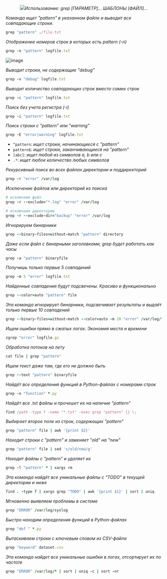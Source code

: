 <p align="center">
<img src="https://github.com/ikozhuhar/grep/blob/main/img/grep.jpeg
 </p>
![image](https://github.com/user-attachments/assets/5a9085de-ab73-44db-bd6a-75a34b54fe5b)

<br/>
 
#### _Использование: grep [ПАРАМЕТР]… ШАБЛОНЫ [ФАЙЛ]…_

<br/>

_Команда ищет "pattern" в указанном файле и выводит все совпадающие строки._

```ruby
grep "pattern" ./file.txt
```

_Отображение номеров строк в которых есть pattern (-n)_

```ruby
grep -n "pattern" logfile.txt
```
![image](https://github.com/user-attachments/assets/aa1ec7c9-ec0a-492f-8c04-9649e1caddf3)

_Выводит строки, не содержащие "debug"_

```ruby
grep -v "debug" logfile.txt
```

_Выводит количество совпадающих строк вместо самих строк_

```ruby
grep -c "pattern" logfile.txt
```

_Поиск без учета регистра (-i)_

```ruby
grep -i "pattern" logfile.txt
```

_Поиск строки с "pattern" или "warning"_

```ruby
grep -E "error|warning" logfile.txt
```

- `^pattern`: _ищет строки, начинающиеся с "pattern"_
- `pattern$`: _ищет строки, заканчивающиеся на "pattern"_
- `[abc]`: _ищет любой из символов a, b или c_
- `.*`: _ищет любое количество любых символов_

_Рекурсивный поиск во всех файлах директории и поддиректорий_

```ruby
grep -r "error" /var/log
```

_Исключение файлов или директорий из поиска_

```ruby
# исключаем файл
grep -r --exclude="*.log" "error" /var/log

# исключаем директорию
grep -r --exclude-dir="backup" "error" /var/log
```

_Игнорируем бинарники_

```ruby
grep --binary-files=without-match "pattern" directory
```

_Даже если файл с бинарными заголовками, grep будет работать как часы_

```ruby
grep -a "pattern" binaryfile
```

_Получишь только первые 5 совпадений_

```ruby
grep -m 5 "error" logfile.txt
```

_Найденные совпадения будут подсвечены. Красиво и функционально_

```ruby
grep --color=auto "pattern" file
```

_Эта команда игнорирует бинарники, подсвечивает результаты и выдаёт только первые 10 совпадений_

```ruby
grep --binary-files=without-match --color=auto -m 10 "error" /var/log/*
```

_Ищем ошибки прямо в сжатых логах. Экономия места и времени_

```ruby
zgrep "error" logfile.gz
```

_Обработка потоков на лету_

```ruby
cat file | grep "pattern"
```

_Ищем текст даже там, где его не должно быть_

```ruby
grep --text "pattern" binaryfile
```

_Найдёт все определения функций в Python-файлах с номерами строк_

```ruby
grep -n "function" *.py
```

_Найдёт все .txt файлы и прочешет их на наличие "pattern"_

```ruby
find /path -type f -name "*.txt" -exec grep "pattern" {} \;
```

_Выбирает второе поле из строк, содержащих "pattern"_

```ruby
grep "pattern" file | awk '{print $2}'
```

_Находит строки с "pattern" и заменяет "old" на "new"_

```ruby
grep "pattern" file | sed 's/old/new/g'
```

_Находит файлы с "pattern" и удаляет их_

```ruby
grep -l "pattern" * | xargs rm
```

_Эта команда найдёт все уникальные файлы с "TODO" в текущей директории и ниже_

```ruby
find . -type f | xargs grep "TODO" | awk '{print $1}' | sort | uniq
```

_Мгновенно выявляем проблемы в системе_

```ruby
grep "ERROR" /var/log/syslog
```

_Быстро находим определения функций в Python-файлах_

```ruby
grep "def " *.py
```

_Вытаскиваем строки с ключевым словом из CSV-файла_

```ruby
grep "keyword" dataset.csv
```

_Эта команда найдет все уникальные ошибки в логах, отсортирует их по частоте_

```ruby
grep "ERROR" /var/log/* | sort | uniq -c | sort -nr
```


